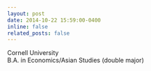 ```yaml
---
layout: post
date: 2014-10-22 15:59:00-0400
inline: false
related_posts: false
---
```


Cornell University  
B.A. in Economics/Asian Studies (double major)

